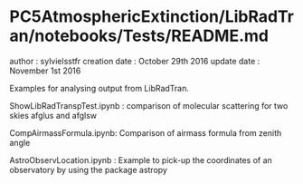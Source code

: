 PC5AtmosphericExtinction/LibRadTran/notebooks/Tests/README.md
=============================================================

author : sylvielsstfr 
creation date : October 29th 2016
update date : November 1st 2016

Examples for analysing output from LibRadTran.

ShowLibRadTranspTest.ipynb : comparison of molecular scattering for two skies afglus and afglsw

CompAirmassFormula.ipynb: Comparison of airmass formula from zenith angle


AstroObservLocation.ipynb : Example to pick-up the coordinates of an observatory by using the package astropy
